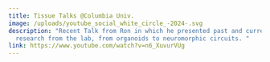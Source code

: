 ```yaml
---
title: Tissue Talks @Columbia Univ.
image: /uploads/youtube_social_white_circle_-2024-.svg
description: "Recent Talk from Ron in which he presented past and current
  research from the lab, from organoids to neuromorphic circuits. "
link: https://www.youtube.com/watch?v=n6_XuvurVUg
---
```

